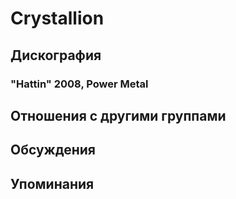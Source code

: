 # Crystallion



## Дискография

### "Hattin" 2008, Power Metal




## Отношения с другими группами


## Обсуждения


## Упоминания

